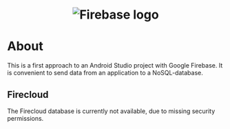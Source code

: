 <h1 align="center">
  <img src="https://www.gstatic.com/devrel-devsite/prod/v172e5dffd78b32f4b12f8112b00e940d4993af48229fac5346097b33edb0f543/firebase/images/lockup.png" alt="Firebase logo">
</h1>

# About
This is a first approach to an Android Studio project with Google Firebase. It is convenient to send data from an application to a NoSQL-database.

## Firecloud
The Firecloud database is currently not available, due to missing security permissions.
